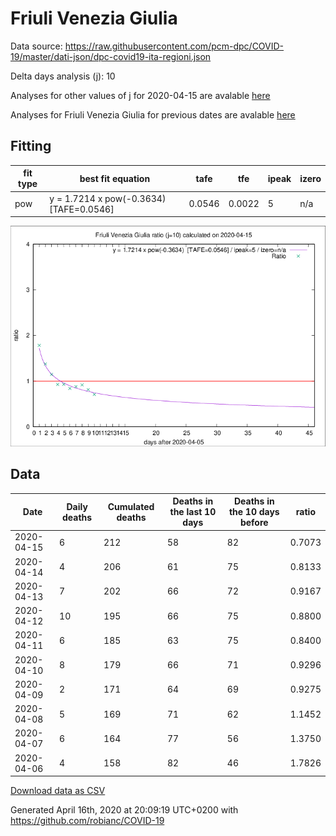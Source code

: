 # Friuli Venezia Giulia

Data source: https://raw.githubusercontent.com/pcm-dpc/COVID-19/master/dati-json/dpc-covid19-ita-regioni.json

Delta days analysis (j): 10

Analyses for other values of j for 2020-04-15 are avalable [here](../2020-04-15/README.md)

Analyses for Friuli Venezia Giulia for previous dates are avalable [here](../README.md)

## Fitting 
|fit type|best fit equation|tafe|tfe|ipeak|izero|
|-------|-----|--------|------|---|---|
|pow|y = 1.7214 x pow(-0.3634)  [TAFE=0.0546]|0.0546|0.0022|5|n/a|

![Plot](COVID-19_friuli_venezia_giulia_j10_2020-04-15.png)

## Data
|Date|Daily deaths|Cumulated deaths|Deaths in the last 10 days|Deaths in the 10 days before|ratio|
|----|----------|-----------|-------|--------------------|-----|
|2020-04-15|6|212|58|82|0.7073|
|2020-04-14|4|206|61|75|0.8133|
|2020-04-13|7|202|66|72|0.9167|
|2020-04-12|10|195|66|75|0.8800|
|2020-04-11|6|185|63|75|0.8400|
|2020-04-10|8|179|66|71|0.9296|
|2020-04-09|2|171|64|69|0.9275|
|2020-04-08|5|169|71|62|1.1452|
|2020-04-07|6|164|77|56|1.3750|
|2020-04-06|4|158|82|46|1.7826|

[Download data as CSV](COVID-19_friuli_venezia_giulia_j10_2020-04-15.csv)

Generated April 16th, 2020 at 20:09:19 UTC+0200 with https://github.com/robianc/COVID-19
